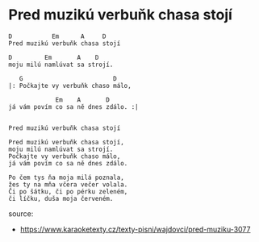 # Pred muzikú verbuňk chasa stojí

```
D           Em      A     D
Pred muzikú verbuňk chasa stojí

D         Em       A    D
moju milú namlúvat sa strojí.

   G                         D
|: Počkajte vy verbuňk chaso málo,

             Em    A       D
já vám povím co sa ně dnes zdálo. :|

```


```

Pred muzikú verbuňk chasa stojí

Pred muzikú verbuňk chasa stojí,
moju milú namlúvat sa strojí.
Počkajte vy verbuňk chaso málo,
já vám povím co sa ně dnes zdálo.

Po čem tys ňa moja milá poznala,
žes ty na mňa včera večer volala.
Či po šátku, či po pérku zeleném,
či líčku, duša moja červeném.

```

source:
* https://www.karaoketexty.cz/texty-pisni/wajdovci/pred-muziku-3077
